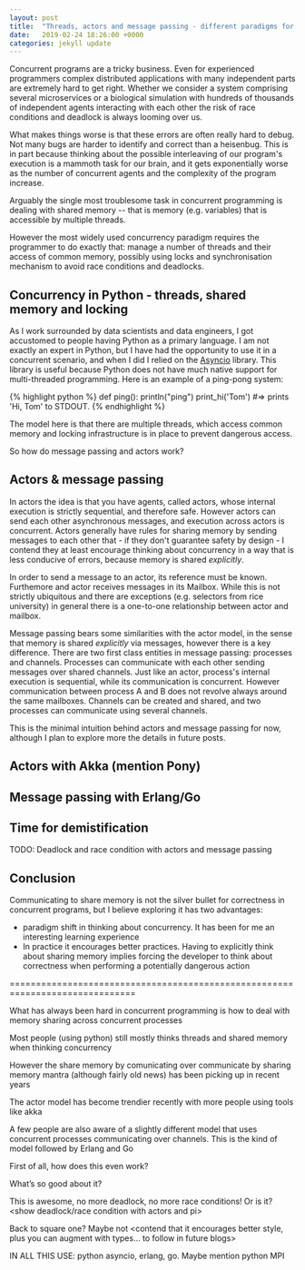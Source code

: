```yaml
---
layout: post
title:  "Threads, actors and message passing - different paradigms for concurrent programming"
date:   2019-02-24 18:26:00 +0000
categories: jekyll update
---
```


Concurrent programs are a tricky business. Even for experienced programmers
complex distributed applications with many independent parts are extremely hard
to get right. Whether we consider a system comprising several microservices or
a biological simulation with hundreds of thousands of independent agents
interacting with each other the risk of race conditions and deadlock is always
looming over us.

What makes things worse is that these errors are often really hard to debug.
Not many bugs are harder to identify and correct than a heisenbug. This is in
part because thinking about the possible interleaving of our program's execution
is a mammoth task for our brain, and it gets exponentially worse as the
number of concurrent agents and the complexity of the program increase.

Arguably the single most troublesome task in concurrent programming is dealing
with shared memory -- that is memory (e.g. variables) that is accessible by
multiple threads.

However the most widely used concurrency paradigm requires the programmer to do
exactly that: manage a number of threads and their access of common memory,
possibly using locks and synchronisation mechanism to avoid race conditions and
deadlocks.

## Concurrency in Python - threads, shared memory and locking

As I work surrounded by data scientists and data engineers, I got accustomed to
people having Python as a primary language. I am not exactly an expert in Python,
but I have had the opportunity to use it in a concurrent scenario, and when I
did I relied on the [Asyncio][ASYNCIO] library. This library is useful because
Python does not have much native support for multi-threaded programming. Here
is an example of a ping-pong system:

{% highlight python %}
def ping():
    println("ping")
print_hi('Tom')
#=> prints 'Hi, Tom' to STDOUT.
{% endhighlight %}

The model here is that there are multiple threads, which access common memory
and locking infrastructure is in place to prevent dangerous access.

[ASYNCIO]: https://docs.python.org/3/library/asyncio.html

So how do message passing and actors work?

## Actors & message passing

In actors the idea is that you have agents, called actors, whose internal
execution is strictly sequential, and therefore safe. However actors can send
each other asynchronous messages, and execution across actors is concurrent.
Actors generally have rules for sharing memory by sending messages to each other
that - if they don't guarantee safety by design - I contend they at least
encourage thinking about concurrency in a way that is less conducive of errors,
because memory is shared _explicitly_.

In order to send a message to an actor, its reference must be known. Furthemore
and actor receives messages in its Mailbox. While this is not strictly ubiquitous
and there are exceptions (e.g. selectors from rice university) in general there
is a one-to-one relationship between actor and mailbox.

Message passing bears some similarities with the actor model, in the sense that
memory is shared _explicitly_ via messages, however there is a key difference.
There are two first class entities in message passing: processes and channels.
Processes can communicate with each other sending messages over shared channels.
Just like an actor, process's internal execution is sequential, while its
communication is concurrent. However communication between process A and B does
not revolve always around the same mailboxes. Channels can be created and
shared, and two processes can communicate using several channels.

This is the minimal intuition behind actors and message passing for now, although
I plan to explore more the details in future posts.

## Actors with Akka (mention Pony)

## Message passing with Erlang/Go

## Time for demistification
TODO: Deadlock and race condition with actors and message passing

## Conclusion

Communicating to share memory is not the silver bullet for correctness in
concurrent programs, but I believe exploring it has two advantages:
- paradigm shift in thinking about concurrency. It has been for me an
  interesting learning experience
- In practice it encourages better practices. Having to explicitly think about
  sharing memory implies forcing the developer to think about correctness when
  performing a potentially dangerous action



==============================================================================


What has always been hard in concurrent programming is how to deal with memory sharing across concurrent processes

Most people (using python) still mostly thinks threads and shared memory when thinking concurrency

However the share memory by comunicating over communicate by sharing memory mantra (although fairly old news) has been picking up in recent years

The actor model has become trendier recently with more people using tools like akka

A few people are also aware of a slightly different model that uses concurrent processes communicating over channels. This is the kind of model followed by Erlang and Go

First of all, how does this even work? <give example in the three flavours>

What’s so good about it?
<show how it encourages safer code>

This is awesome, no more deadlock, no more race conditions! Or is it?
<show deadlock/race condition with actors and pi>

Back to square one? Maybe not
<contend that it encourages better style, plus you can augment with types... to follow in future blogs>

IN ALL THIS USE: python asyncio, erlang, go. Maybe mention python MPI
